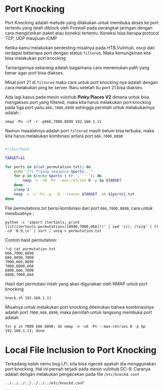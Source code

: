 # Port Knocking
Port Knocking adalah metode yang dilakukan untuk membuka akses ke port tertentu yang telah diblock oleh Firewall pada perangkat jaringan dengan cara mengirimkan paket atau koneksi tertentu. Koneksi bisa berupa protocol TCP, UDP maupuan ICMP

Ketika kamu melakukan pentesting misalnya pada HTB,Vulnhub, oscp dan terdapat beberapa port dengan status `filtered`. Maka  kemungkinan kita bisa melakukan port knocking

Tantangannya sekarang adalah bagaimana cara menemukan path yang benar agar port bisa diakses. 

Misal port 21 di `filtered` maka cara untuk port knocking nya adalah dengan cara melakukan ping ke server. Baru setelah itu port 21 bisa diakses. 

Ada lagi kasus pada mesin vulnhub **Pinky Places V2** dimana untuk bisa mengakses port yang filtered, maka kita harus melakukan port knocking pada tiga port yaitu `666,7000,8890` sehingga perintah untuk melakukannya adalah :

```
nmap -Pn -sT -r -p666,7000,8890 192.168.1.11
```

Namun masalahnya adalah port `filtered` masih belum bisa terbuka, maka kita harus melakukan kombinasi antara port `666,7000,8890`

```knock.sh

#!/bin/bash

TARGET=$1

for ports in $(cat permutation.txt); do
    echo "[*] Trying sequence $ports..."
    for p in $(echo $ports | tr ',' ' '); do
        nmap -n -v0 -Pn --max-retries 0 -p $p $TARGET
    done
    sleep 3
    nmap -n -v -Pn -p- -A --reason $TARGET -oN ${ports}.txt
done
```

File permutations.txt berisi kombinasi dari port `666,7000,8890`, cara untuk membuatnya :

```
python -c 'import itertools; print list(itertools.permutations([8890,7000,666]))' | sed 's/), /\n/g' | tr -cd '0-9,\n' | sort | uniq > permutation.txt
```

Contoh hasil permutation:
```
└─$ cat permutation.txt     
666,7000,8890
666,8890,7000
7000,666,8890
7000,8890,666
8890,666,7000
8890,7000,666

```

Hasil dari permutasi inilah yang akan digunakan oleh NMAP untuk port knocking
```
knock.sh 192.168.1.11
```

Misalnya untuk melakukan port knocking ditemukan bahwa kombinasinya adalah port `7000,666,8890`, maka perintah untuk langsung membuka port adalah
```
for p in 7000 666 8890; do nmap -n -v0 -Pn --max-retries 0 -p $p 192.168.1.11; done
```
# Local File Inclusion to Port Knocking
Terkadang kalah nemu bug LFI, kita bisa ngecek apakah dia menggunakan port knocking. Hal ini pernah terjadi pada mesin vulnhub DC-9. Caranya adalah dengan melakukan pengecekan pada file `/etc/knockd.conf`

```
../../../../../../../etc/knockd.conf
```

